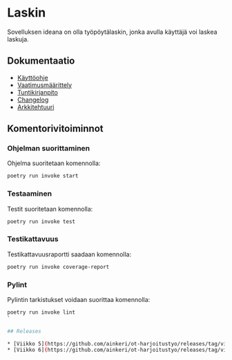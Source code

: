 # Laskin

Sovelluksen ideana on olla työpöytälaskin, jonka avulla käyttäjä voi laskea laskuja.

## Dokumentaatio

* [Käyttöohje](calculator/dokumentaatio/kayttoohje.md)
* [Vaatimusmäärittely](calculator/dokumentaatio/vaatimusmaarittely.md)
* [Tuntikirjanpito](calculator/dokumentaatio/tuntikirjanpito.md)
* [Changelog](calculator/dokumentaatio/changelog.md)
* [Arkkitehtuuri](calculator/dokumentaatio/arkkitehtuuri.md)


## Komentorivitoiminnot

### Ohjelman suorittaminen
Ohjelma suoritetaan komennolla:

```bash
poetry run invoke start
```

### Testaaminen
Testit suoritetaan komennolla:

```bash
poetry run invoke test
```

### Testikattavuus
Testikattavuusraportti saadaan komennolla:

```bash
poetry run invoke coverage-report
```

### Pylint
Pylintin tarkistukset voidaan suorittaa komennolla:

```bash
poetry run invoke lint
`

## Releases

* [Viikko 5](https://github.com/ainkeri/ot-harjoitustyo/releases/tag/viikko5)
* [Viikko 6](https://github.com/ainkeri/ot-harjoitustyo/releases/tag/viikko6)


